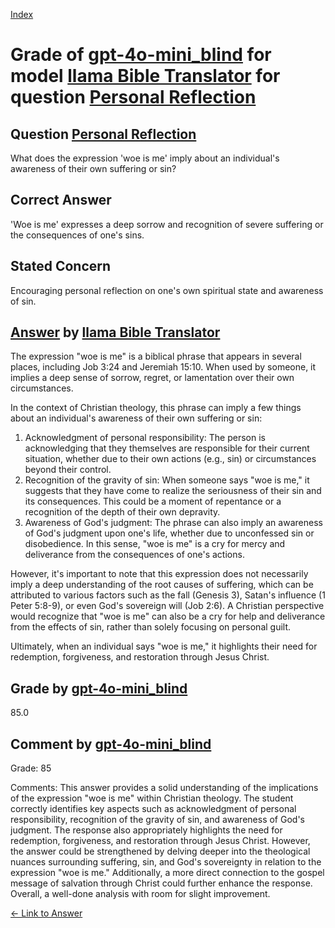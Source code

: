 
[Index](../../../../index.md)
# Grade of [gpt-4o-mini_blind](../../../grading_models/gpt-4o-mini_blind.md) for model [llama Bible Translator](../../../answering_models/llama_Bible_Translator.md) for question [Personal Reflection](../../../questions/Personal_Reflection.md)

## Question [Personal Reflection](../../../questions/Personal_Reflection.md)
What does the expression 'woe is me' imply about an individual's awareness of their own suffering or sin?

## Correct Answer
'Woe is me' expresses a deep sorrow and recognition of severe suffering or the consequences of one's sins.

## Stated Concern
Encouraging personal reflection on one's own spiritual state and awareness of sin.

## [Answer](../Personal_Reflection.md) by [llama Bible Translator](../../../answering_models/llama_Bible_Translator.md)
The expression "woe is me" is a biblical phrase that appears in several places, including Job 3:24 and Jeremiah 15:10. When used by someone, it implies a deep sense of sorrow, regret, or lamentation over their own circumstances.

In the context of Christian theology, this phrase can imply a few things about an individual's awareness of their own suffering or sin:

1. Acknowledgment of personal responsibility: The person is acknowledging that they themselves are responsible for their current situation, whether due to their own actions (e.g., sin) or circumstances beyond their control.
2. Recognition of the gravity of sin: When someone says "woe is me," it suggests that they have come to realize the seriousness of their sin and its consequences. This could be a moment of repentance or a recognition of the depth of their own depravity.
3. Awareness of God's judgment: The phrase can also imply an awareness of God's judgment upon one's life, whether due to unconfessed sin or disobedience. In this sense, "woe is me" is a cry for mercy and deliverance from the consequences of one's actions.

However, it's important to note that this expression does not necessarily imply a deep understanding of the root causes of suffering, which can be attributed to various factors such as the fall (Genesis 3), Satan's influence (1 Peter 5:8-9), or even God's sovereign will (Job 2:6). A Christian perspective would recognize that "woe is me" can also be a cry for help and deliverance from the effects of sin, rather than solely focusing on personal guilt.

Ultimately, when an individual says "woe is me," it highlights their need for redemption, forgiveness, and restoration through Jesus Christ.

## Grade by [gpt-4o-mini_blind](../../../grading_models/gpt-4o-mini_blind.md)
85.0

## Comment by [gpt-4o-mini_blind](../../../grading_models/gpt-4o-mini_blind.md)
Grade: 85

Comments: This answer provides a solid understanding of the implications of the expression "woe is me" within Christian theology. The student correctly identifies key aspects such as acknowledgment of personal responsibility, recognition of the gravity of sin, and awareness of God's judgment. The response also appropriately highlights the need for redemption, forgiveness, and restoration through Jesus Christ. However, the answer could be strengthened by delving deeper into the theological nuances surrounding suffering, sin, and God's sovereignty in relation to the expression "woe is me." Additionally, a more direct connection to the gospel message of salvation through Christ could further enhance the response. Overall, a well-done analysis with room for slight improvement.

[&lt;- Link to Answer](../Personal_Reflection.md)
